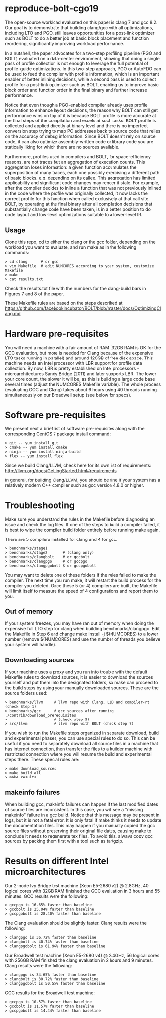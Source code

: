 # reproduce-bolt-cgo19

The open-source workload evaluated on this paper is clang 7 and gcc 8.2. Our goal is
to demonstrate that building clang/gcc with all optimizations, including LTO and
PGO, still leaves opportunities for a post-link optimizer such as BOLT to do
a better job at basic block placement and function reordering, significantly
improving workload performance.

In a nutshell, the paper advocates for a two-step profiling
pipeline (PGO and BOLT) evaluated on a data-center environment, showing
that doing a single pass of profile collection is not
enough to leverage the full potential of profile-guide optimizations.
In this two-step approach, PGO or AutoFDO can be used to feed the
compiler with profile information, which is an important enabler of better
inlining decisions, while a second pass is used to collect profile for a
post-link optimizer such as BOLT, enabling us to improve basic block order
and function order in the final binary and further increase performance.

Notice that even though a PGO-enabled compiler already uses profile information
to enhance layout decisions, the reason why BOLT can still
get performance wins on top of it is
because BOLT profile is more accurate at the final steps of the compilation
and excels at such tasks. BOLT profile
is collected and applied directly at binary level and there is no
imperfect conversion step trying to map PC addresses back to source code
that relies on the accuracy of debug information. Since BOLT doesn't rely
on source code, it can also optimize assembly-written code or library code
you are statically liking for which there are no sources available.

Furthermore, profiles used in compilers and BOLT,
for space-efficiency reasons, are not traces but an aggregation of execution
counts. This aggregation loses information: a given function accumulates
the superposition of many traces, each one possibly exercising a different path
of basic blocks, e.g. depending on its callee. This aggregation has limited
applicability and significant code
changes may render it stale. For example, after the compiler decides to inline a function that
was not previously inlined in the code where the profile was originally collected,
it now lacks the correct profile for this function when called exclusively
at that call site. BOLT, by operating at the final binary after
all compilation decisions that substantially change code have been taken, is
in a better position to do code layout and low-level optimizations suitable
to a lower-level IR.

## Usage

Clone this repo, cd to either the clang or the gcc folder, depending on the workload
you want to evaluate, and run make as in the following commands:

```
> cd clang      # or gcc
> vim Makefile  # edit NUMCORES according to your system, customize Makefile
> make
> cat results.txt
```

Check the results.txt file with the numbers for the clang-build bars in
Figures 7 and 8 of the paper.

These Makefile rules are based on the steps described at
https://github.com/facebookincubator/BOLT/blob/master/docs/OptimizingClang.md

# Hardware pre-requisites

You will need a machine with a fair amount of RAM (32GB RAM is OK for the GCC
evaluation, but more is needed for Clang because of the expensive LTO tasks
running in parallel) and around 120GB of free disk space.
This machine needs an Intel processor with LBR support for profile data
collection. By now, LBR is pretty established on Intel processors -
microarchitectures Sandy Bridge (2011) and later supports LBR.
The lower your core count, the slower it will be, as this is building a large
code base several times (adjust the NUMCORES Makefile variable). The whole
process (evaluating GCC and Clang) takes about 6 hours using 40 threads running
simultaneously on our Broadwell setup (see below for specs).

# Software pre-requisites

We present next a brief list of software pre-requisites along with the
corresponding CentOS 7 package install command:

```
> git -- yum install git
> cmake -- yum install cmake
> ninja -- yum install ninja-build
> flex -- yum install flex
```

Since we build Clang/LLVM, check here for its own list
of requirements: http://llvm.org/docs/GettingStarted.html#requirements

In general, for building Clang/LLVM, you should be fine if your system has a
relatively modern C++ compiler such as gcc version 4.8.0 or higher.

# Troubleshooting

Make sure you understand the rules in the Makefile before diagnosing an issue
and check the log files.
If one of the steps to build a compiler failed, it is best to wipe the compiler
build folder entirely before running make again.

There are 5 compilers installed for clang and 4 for gcc:

```
> benchmarks/stage1
> benchmarks/stage2       # (clang only)
> benchmarks/clangbolt    # or gccbolt
> benchmarks/clangpgo     # or gccpgo
> benchmarks/clangpgobolt $ or gccpgobolt
```

You may want to delete one of these folders if the rules failed to make the
compiler. The next time you run make, it will restart the build process for
the compiler you deleted. Once these 5 (or 4) compilers are built, the Makefile will limit
itself to measure the speed of 4 configurations and report them to you.

## Out of memory

If your system freezes, you may have ran out of memory when doing the expensive
full LTO step for clang when building benchmarks/clangpgo. Edit the Makefile
in Step 6 and change make install -j $(NUMCORES) to a lower number (remove
$(NUMCORES) and use the number of threads you believe your system will
handle).

## Downloading sources

If your machine uses a proxy and you run into trouble with the default Makefile
rules to download sources, it is easier to download the sources yourself and
put them into the designated folders, so make can proceed to the build steps by
using your manually downloaded sources. These are the source folders used:

```
> benchmarks/llvm     # llvm repo with Clang, LLD and compiler-rt (check Step 1)
> benchmarks/gcc      # gcc sources after running ./contrib/download_prerequisites
>                     # (check step 9)
> src/llvm            # llvm repo with BOLT (check step 7)
```

If you wish to run the Makefile steps organized in separate download, build and
experimental phases, you can use special rules to do so. This can be
useful if you need to separately download all source files in a machine that has internet
connection, then transfer the files to a builder machine with restricted connection
where you will resume the build and experimental steps there. These special rules are:

```
> make download_sources
> make build_all
> make results
```

## makeinfo failures

When building gcc, makeinfo failures can happen if the last modified dates of source files
are inconsistent. In this case, you will see a "missing makeinfo" failure in
a gcc build. Notice that this message may be present in logs, but it is not
a fatal error. It is only fatal if make thinks it needs to update the
documentation files. This may happen if you manually copied the gcc source files
without preserving their original file dates, causing make to conclude it needs
to regenerate tex files. To avoid this, always copy gcc sources by
packing them first with a tool such as tar/gzip.

# Results on different Intel microarchitectures

Our 2-node Ivy Bridge test machine (Xeon E5-2680 v2) @ 2.8GHz, 40 logical cores
with 32GB RAM finished the GCC evaluation in 3 hours and 55 minutes. GCC
results were the following:

```
> gccpgo is 16.65% faster than baseline
> gccbolt is 25.04% faster than baseline
> gccpgobolt is 28.40% faster than baseline
```

The Clang evaluation should be slightly faster. Clang results were the
following:

```
> clangpgo is 36.72% faster than baseline
> clangbolt is 40.74% faster than baseline
> clangpgobolt is 61.96% faster than baseline
```

Our Broadwell test machine (Xeon E5-2680 v4) @ 2.4GHz, 56 logical cores with
256GB RAM finished the clang evaluation in 2 hours and 9 minutes. Clang
results were the following:

```
> clangpgo is 34.65% faster than baseline
> clangbolt is 30.72% faster than baseline
> clangpgobolt is 50.55% faster than baseline
```

GCC results for the Broadwell test machine:
```
> gccpgo is 10.57% faster than baseline
> gccbolt is 11.57% faster than baseline
> gccpgobolt is 14.44% faster than baseline
```

